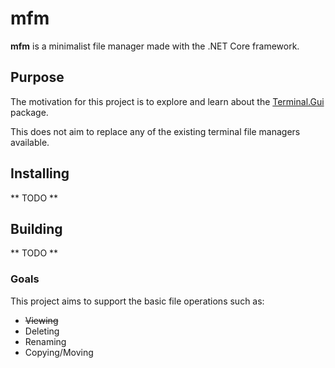  # mfm

**mfm** is a minimalist file manager made with the .NET Core framework.

## Purpose

The motivation for this project is to explore and learn about the [Terminal.Gui](https://github.com/gui-cs/Terminal.Gui "Terminal.Gui") package.

This does not aim to replace any of the existing terminal file managers available.

## Installing

** TODO **

## Building

** TODO **

### Goals

This project aims to support the basic file operations such as:

- ~~Viewing~~
- Deleting
- Renaming
- Copying/Moving
